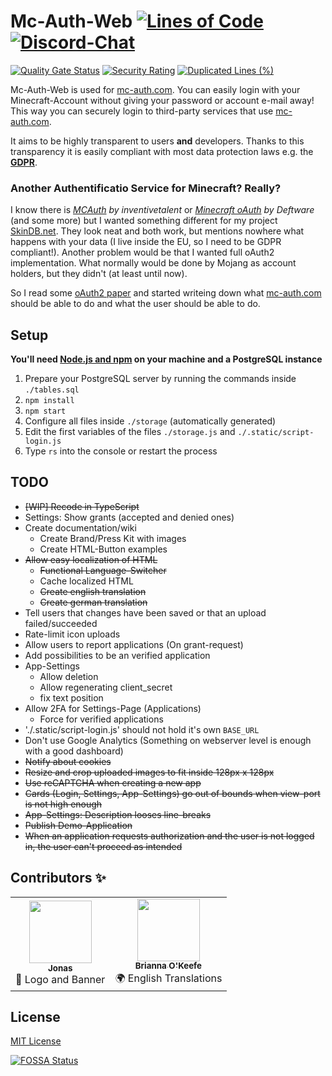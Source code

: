 # Mc-Auth-Web [![Lines of Code](https://sonarcloud.io/api/project_badges/measure?project=Mc-Auth-com_Mc-Auth-Web&metric=ncloc)](https://sonarcloud.io/dashboard?id=Mc-Auth-com_Mc-Auth-Web) [![Discord-Chat](https://img.shields.io/discord/344982818863972352?label=Discord&logo=discord&logoColor=white)](https://sprax.me/discord)
[![Quality Gate Status](https://sonarcloud.io/api/project_badges/measure?project=Mc-Auth-com_Mc-Auth-Web&metric=alert_status)](https://sonarcloud.io/dashboard?id=Mc-Auth-com_Mc-Auth-Web) [![Security Rating](https://sonarcloud.io/api/project_badges/measure?project=Mc-Auth-com_Mc-Auth-Web&metric=security_rating)](https://sonarcloud.io/dashboard?id=Mc-Auth-com_Mc-Auth-Web) [![Duplicated Lines (%)](https://sonarcloud.io/api/project_badges/measure?project=Mc-Auth-com_Mc-Auth-Web&metric=duplicated_lines_density)](https://sonarcloud.io/dashboard?id=Mc-Auth-com_Mc-Auth-Web)

Mc-Auth-Web is used for [mc-auth.com](https://mc-auth.com). You can easily login with your Minecraft-Account without giving your password or account e-mail away! This way you can securely login to third-party services that use [mc-auth.com](https://mc-auth.com).

It aims to be highly transparent to users **and** developers.
Thanks to this transparency it is easily compliant with most data protection laws e.g. the **[GDPR](https://en.wikipedia.org/wiki/General_Data_Protection_Regulation)**.

### Another Authentificatio Service for Minecraft? Really?
I know there is *[MCAuth](https://github.com/MC-Auth) by inventivetalent* or *[Minecraft oAuth](https://mc-oauth.net/) by Deftware* (and some more) but I wanted something different for my project [SkinDB.net](https://skindb.net).
They look neat and both work, but mentions nowhere what happens with your data (I live inside the EU, so I need to be GDPR compliant!).
Another problem would be that I wanted full oAuth2 implementation. What normally would be done by Mojang as account holders, but they didn't (at least until now).

So I read some [oAuth2 paper](https://tools.ietf.org/html/rfc6749) and started writeing down what [mc-auth.com](https://mc-auth.com) should be able to do and what the user should be able to do.

## Setup
**You'll need [Node.js and npm](https://nodejs.org/en/download/package-manager/) on your machine and a PostgreSQL instance**

1. Prepare your PostgreSQL server by running the commands inside `./tables.sql`
2. `npm install`
3. `npm start`
4. Configure all files inside `./storage` (automatically generated)
5. Edit the first variables of the files `./storage.js` and `./.static/script-login.js`
6. Type `rs` into the console or restart the process

## TODO
* ~~[WIP] Recode in TypeScript~~
* Settings: Show grants (accepted and denied ones)
* Create documentation/wiki
  * Create Brand/Press Kit with images
  * Create HTML-Button examples
* ~~Allow easy localization of HTML~~
  * ~~Functional Language-Switcher~~
  * Cache localized HTML
  * ~~Create english translation~~
  * ~~Create german translation~~
* Tell users that changes have been saved or that an upload failed/succeeded
* Rate-limit icon uploads
* Allow users to report applications (On grant-request)
* Add possibilities to be an verified application
* App-Settings
  * Allow deletion
  * Allow regenerating client_secret
  * fix text position
* Allow 2FA for Settings-Page (Applications)
  * Force for verified applications
* './.static/script-login.js' should not hold it's own `BASE_URL`
* Don't use Google Analytics (Something on webserver level is enough with a good dashboard)
* ~~Notify about cookies~~
* ~~Resize and crop uploaded images to fit inside 128px x 128px~~
* ~~Use reCAPTCHA when creating a new app~~
* ~~Cards (Login, Settings, App-Settings) go out of bounds when view-port is not high enough~~
* ~~App-Settings: Description looses line-breaks~~
* ~~Publish Demo-Application~~
* ~~When an application requests authorization and the user is not logged in, the user can't proceed as intended~~

## Contributors ✨
<table>
  <tr>
    <td align="center"><a href="https://github.com/JonasAlpha"><img src="https://avatars1.githubusercontent.com/u/35976079?s=460&v=4" width="100px" alt=""><br><sub><b>Jonas</b></sub></a><br>🎨 Logo and Banner</td>
    <td align="center"><a href="https://github.com/Songoda"><img src="https://avatars3.githubusercontent.com/u/26376600?s=460&v=4" width="100px" alt=""><br><sub><b>Brianna O'Keefe</b></sub></a><br>🌍 English Translations</td>
  </tr>
</table>

## License
[MIT License](./LICENSE)

[![FOSSA Status](https://app.fossa.com/api/projects/git%2Bgithub.com%2FMc-Auth-com%2FMc-Auth-Web.svg?type=large)](https://app.fossa.com/projects/git%2Bgithub.com%2FMc-Auth-com%2FMc-Auth-Web?ref=badge_large)
